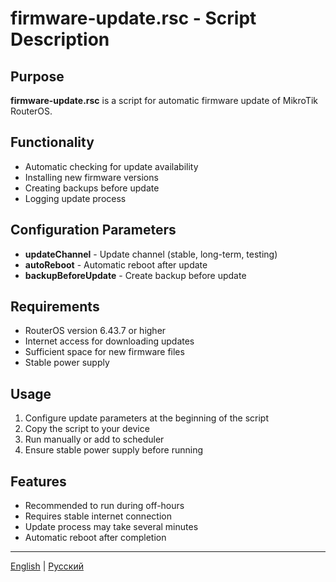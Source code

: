 # firmware-update.rsc - Script Description

## Purpose
**firmware-update.rsc** is a script for automatic firmware update of MikroTik RouterOS.

## Functionality
- Automatic checking for update availability
- Installing new firmware versions
- Creating backups before update
- Logging update process

## Configuration Parameters
- **updateChannel** - Update channel (stable, long-term, testing)
- **autoReboot** - Automatic reboot after update
- **backupBeforeUpdate** - Create backup before update

## Requirements
- RouterOS version 6.43.7 or higher
- Internet access for downloading updates
- Sufficient space for new firmware files
- Stable power supply

## Usage
1. Configure update parameters at the beginning of the script
2. Copy the script to your device
3. Run manually or add to scheduler
4. Ensure stable power supply before running

## Features
- Recommended to run during off-hours
- Requires stable internet connection
- Update process may take several minutes
- Automatic reboot after completion

---
[English](firmware-update_DESCRIPTION_EN.md) | [Русский](firmware-update_DESCRIPTION.md)

